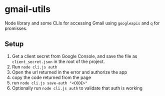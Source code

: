 # gmail-utils
Node library and some CLIs for accessing Gmail using `googleapis` and `q` for promisses.

## Setup

1. Get a client secret from Google Console, and save the file as `client_secret.json` in the root of the project.
2. Run `node cli.js auth`
  1. Open the url returned in the error and authorize the app
  2. copy the code returned from the page
3. run `node cli.js save-auth "<CODE>"`
4. Optionally run `node cli.js auth` to validate that auth is working
